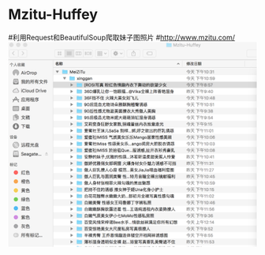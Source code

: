 # Mzitu-Huffey
#利用Request和BeautifulSoup爬取妹子图照片
#http://www.mzitu.com/
![运行截图](https://github.com/areFing/Mzitu-Huffey/raw/master/mzt.png)
